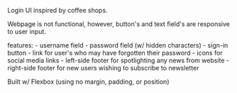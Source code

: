 Login UI inspired by coffee shops.

Webpage is not functional, however, button's and text field's are responsive to user input.

features:
    - username field
    - password field (w/ hidden characters)
    - sign-in button
    - link for user's who may have forgotten their password
    - icons for social media links
    - left-side footer for spotlighting any news from website
    - right-side footer for new users wishing to subscribe to newsletter

Built w/ Flexbox (using no margin, padding, or position)

